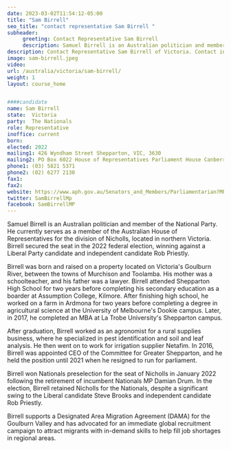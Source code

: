 ```yaml
---
date: 2023-03-02T11:54:12-05:00
title: "Sam Birrell"
seo_title: "contact representative Sam Birrell "
subheader:
     greeting: Contact Representative Sam Birrell
     description: Samuel Birrell is an Australian politician and member of the National Party.
description: Contact Representative Sam Birrell of Victoria. Contact information for Sam Birrell includes email address, phone number, and mailing address.
image: sam-birrell.jpeg
video:
url: /australia/victoria/sam-birrell/
weight: 1
layout: course_home


####candidate
name: Sam Birrell
state:	Victoria
party:	The Nationals
role: Representative
inoffice: current
born:  
elected: 2022
mailing1: 426 Wyndham Street Shepparton, VIC, 3630
mailing2: PO Box 6022 House of Representatives Parliament House Canberra ACT 2600
phone1:	(03) 5821 5371
phone2: (02) 6277 2130
fax1:
fax2:
website: https://www.aph.gov.au/Senators_and_Members/Parliamentarian?MPID=288713
twitter: SamBirrellMp
facebook: SamBirrellMP
---
```


Samuel Birrell is an Australian politician and member of the National Party. He currently serves as a member of the Australian House of Representatives for the division of Nicholls, located in northern Victoria. Birrell secured the seat in the 2022 federal election, winning against a Liberal Party candidate and independent candidate Rob Priestly.

Birrell was born and raised on a property located on Victoria's Goulburn River, between the towns of Murchison and Toolamba. His mother was a schoolteacher, and his father was a lawyer. Birrell attended Shepparton High School for two years before completing his secondary education as a boarder at Assumption College, Kilmore. After finishing high school, he worked on a farm in Ardmona for two years before completing a degree in agricultural science at the University of Melbourne's Dookie campus. Later, in 2017, he completed an MBA at La Trobe University's Shepparton campus.

After graduation, Birrell worked as an agronomist for a rural supplies business, where he specialized in pest identification and soil and leaf analysis. He then went on to work for irrigation supplier Netafim. In 2016, Birrell was appointed CEO of the Committee for Greater Shepparton, and he held the position until 2021 when he resigned to run for parliament.

Birrell won Nationals preselection for the seat of Nicholls in January 2022 following the retirement of incumbent Nationals MP Damian Drum. In the election, Birrell retained Nicholls for the Nationals, despite a significant swing to the Liberal candidate Steve Brooks and independent candidate Rob Priestly.

Birrell supports a Designated Area Migration Agreement (DAMA) for the Goulburn Valley and has advocated for an immediate global recruitment campaign to attract migrants with in-demand skills to help fill job shortages in regional areas.